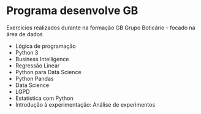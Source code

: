 # Programa desenvolve GB
Exercícios realizados durante na formação GB Grupo Boticário - focado na área de dados

* Lógica de programação 
* Python 3 
* Business Intelligence
* Regressão Linear
* Python para Data Science
* Python Pandas
* Data Science
* LGPD
* Estatística com Python
* Introdução à experimentação: Análise de experimentos
